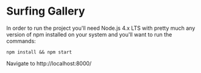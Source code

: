 # Surfing Gallery

In order to run the project you'll need Node.js 4.x LTS with pretty much any version of npm installed on your system and you'll want to run the commands:

```shell
npm install && npm start
```

Navigate to http://localhost:8000/
